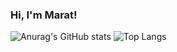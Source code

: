 
### Hi, I'm Marat!

![Anurag's GitHub stats](https://github-readme-stats.vercel.app/api?username=Rigbir&show_icons=true&theme=tokyonight&line_height=20&card_width=150) ![Top Langs](https://github-readme-stats.vercel.app/api/top-langs/?username=Rigbir&layout=compact&card_width=300&disable_animations=true)
<!--
**Rigbir/Rigbir** is a ✨ _special_ ✨ repository because its `README.md` (this file) appears on your GitHub profile.

Here are some ideas to get you started:

- 🔭 I’m currently working on ...
- 🌱 I’m currently learning ...
- 👯 I’m looking to collaborate on ...
- 🤔 I’m looking for help with ...
- 💬 Ask me about ...
- 📫 How to reach me: ...
- 😄 Pronouns: ...
- ⚡ Fun fact: ...
-->
